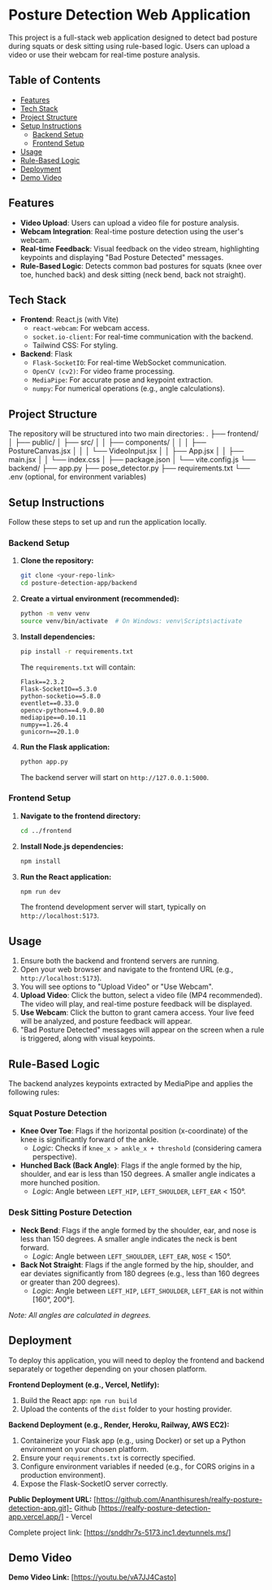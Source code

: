 # Posture Detection Web Application

This project is a full-stack web application designed to detect bad posture during squats or desk sitting using rule-based logic. Users can upload a video or use their webcam for real-time posture analysis.

## Table of Contents

* [Features](#features)
* [Tech Stack](#tech-stack)
* [Project Structure](#project-structure)
* [Setup Instructions](#setup-instructions)
    * [Backend Setup](#backend-setup)
    * [Frontend Setup](#frontend-setup)
* [Usage](#usage)
* [Rule-Based Logic](#rule-based-logic)
* [Deployment](#deployment)
* [Demo Video](#demo-video)


## Features

* **Video Upload**: Users can upload a video file for posture analysis.
* **Webcam Integration**: Real-time posture detection using the user's webcam.
* **Real-time Feedback**: Visual feedback on the video stream, highlighting keypoints and displaying "Bad Posture Detected" messages.
* **Rule-Based Logic**: Detects common bad postures for squats (knee over toe, hunched back) and desk sitting (neck bend, back not straight).

## Tech Stack

* **Frontend**: React.js (with Vite)
    * `react-webcam`: For webcam access.
    * `socket.io-client`: For real-time communication with the backend.
    * Tailwind CSS: For styling.
* **Backend**: Flask
    * `Flask-SocketIO`: For real-time WebSocket communication.
    * `OpenCV (cv2)`: For video frame processing.
    * `MediaPipe`: For accurate pose and keypoint extraction.
    * `numpy`: For numerical operations (e.g., angle calculations).

## Project Structure

The repository will be structured into two main directories:
.
├── frontend/
│   ├── public/
│   ├── src/
│   │   ├── components/
│   │   │   ├── PostureCanvas.jsx
│   │   │   └── VideoInput.jsx
│   │   ├── App.jsx
│   │   ├── main.jsx
│   │   └── index.css
│   ├── package.json
│   └── vite.config.js
└── backend/
├── app.py
├── pose_detector.py
├── requirements.txt
└── .env (optional, for environment variables)

## Setup Instructions

Follow these steps to set up and run the application locally.

### Backend Setup

1.  **Clone the repository:**
    ```bash
    git clone <your-repo-link>
    cd posture-detection-app/backend
    ```
2.  **Create a virtual environment (recommended):**
    ```bash
    python -m venv venv
    source venv/bin/activate  # On Windows: venv\Scripts\activate
    ```
3.  **Install dependencies:**
    ```bash
    pip install -r requirements.txt
    ```
    The `requirements.txt` will contain:
    ```
    Flask==2.3.2
    Flask-SocketIO==5.3.0
    python-socketio==5.8.0
    eventlet==0.33.0
    opencv-python==4.9.0.80
    mediapipe==0.10.11
    numpy==1.26.4
    gunicorn==20.1.0
    ```
4.  **Run the Flask application:**
    ```bash
    python app.py
    ```
    The backend server will start on `http://127.0.0.1:5000`.

### Frontend Setup

1.  **Navigate to the frontend directory:**
    ```bash
    cd ../frontend
    ```
2.  **Install Node.js dependencies:**
    ```bash
    npm install
    ```
3.  **Run the React application:**
    ```bash
    npm run dev
    ```
    The frontend development server will start, typically on `http://localhost:5173`.

## Usage

1.  Ensure both the backend and frontend servers are running.
2.  Open your web browser and navigate to the frontend URL (e.g., `http://localhost:5173`).
3.  You will see options to "Upload Video" or "Use Webcam".
4.  **Upload Video**: Click the button, select a video file (MP4 recommended). The video will play, and real-time posture feedback will be displayed.
5.  **Use Webcam**: Click the button to grant camera access. Your live feed will be analyzed, and posture feedback will appear.
6.  "Bad Posture Detected" messages will appear on the screen when a rule is triggered, along with visual keypoints.

## Rule-Based Logic

The backend analyzes keypoints extracted by MediaPipe and applies the following rules:

### Squat Posture Detection

* **Knee Over Toe**: Flags if the horizontal position (x-coordinate) of the knee is significantly forward of the ankle.
    * *Logic*: Checks if `knee_x > ankle_x + threshold` (considering camera perspective).
* **Hunched Back (Back Angle)**: Flags if the angle formed by the hip, shoulder, and ear is less than 150 degrees. A smaller angle indicates a more hunched position.
    * *Logic*: Angle between `LEFT_HIP`, `LEFT_SHOULDER`, `LEFT_EAR` < 150°.

### Desk Sitting Posture Detection

* **Neck Bend**: Flags if the angle formed by the shoulder, ear, and nose is less than 150 degrees. A smaller angle indicates the neck is bent forward.
    * *Logic*: Angle between `LEFT_SHOULDER`, `LEFT_EAR`, `NOSE` < 150°.
* **Back Not Straight**: Flags if the angle formed by the hip, shoulder, and ear deviates significantly from 180 degrees (e.g., less than 160 degrees or greater than 200 degrees).
    * *Logic*: Angle between `LEFT_HIP`, `LEFT_SHOULDER`, `LEFT_EAR` is not within [160°, 200°].

*Note: All angles are calculated in degrees.*

## Deployment

To deploy this application, you will need to deploy the frontend and backend separately or together depending on your chosen platform.

**Frontend Deployment (e.g., Vercel, Netlify):**
1.  Build the React app: `npm run build`
2.  Upload the contents of the `dist` folder to your hosting provider.

**Backend Deployment (e.g., Render, Heroku, Railway, AWS EC2):**
1.  Containerize your Flask app (e.g., using Docker) or set up a Python environment on your chosen platform.
2.  Ensure your `requirements.txt` is correctly specified.
3.  Configure environment variables if needed (e.g., for CORS origins in a production environment).
4.  Expose the Flask-SocketIO server correctly.

**Public Deployment URL:**
[https://github.com/Ananthisuresh/realfy-posture-detection-app.git]- Github
[https://realfy-posture-detection-app.vercel.app/] - Vercel

Complete project link:
[https://snddhr7s-5173.inc1.devtunnels.ms/]


## Demo Video

**Demo Video Link:**
[https://youtu.be/vA7JJ4Casto]
